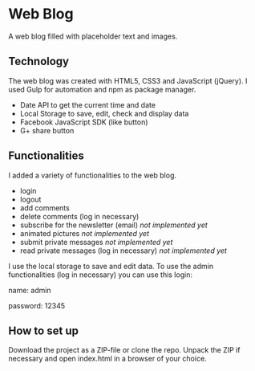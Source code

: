 # Web Blog
A web blog filled with placeholder text and images.

## Technology
The web blog was created with HTML5, CSS3 and JavaScript (jQuery). I used Gulp for automation and npm as package manager.

* Date API to get the current time and date
* Local Storage to save, edit, check and display data
* Facebook JavaScript SDK (like button)
* G+ share button

## Functionalities
I added a variety of functionalities to the web blog.

* login
* logout
* add comments
* delete comments (log in necessary)
* subscribe for the newsletter (email) *not implemented yet*
* animated pictures *not implemented yet*
* submit private messages *not implemented yet*
* read private messages (log in necessary) *not implemented yet*

I use the local storage to save and edit data. To use the admin functionalities (log in necessary) you can use this login:

name: admin


password: 12345

## How to set up
Download the project as a ZIP-file or clone the repo. Unpack the ZIP if necessary and open index.html in a browser of your choice.